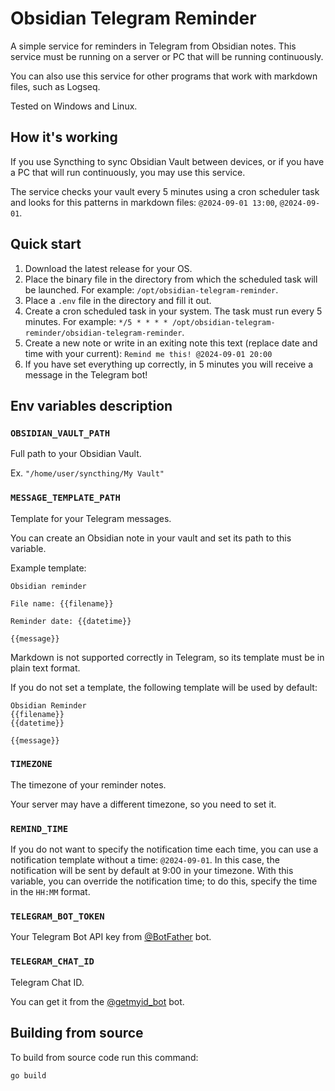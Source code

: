 # Obsidian Telegram Reminder

A simple service for reminders in Telegram from Obsidian notes.
This service must be running on a server or PC that will be running continuously.

You can also use this service for other programs that work with markdown files, such as Logseq.

Tested on Windows and Linux.

## How it's working

If you use Syncthing to sync Obsidian Vault between devices,
or if you have a PC that will run continuously, you may use this service.

The service checks your vault every 5 minutes using a cron scheduler task and looks for this patterns
in markdown files: `@2024-09-01 13:00`, `@2024-09-01`.

## Quick start

1. Download the latest release for your OS.
2. Place the binary file in the directory from which the scheduled task will be launched. For example: `/opt/obsidian-telegram-reminder`.
3. Place a `.env` file in the directory and fill it out.
4. Create a cron scheduled task in your system. The task must run every 5 minutes. For example: `*/5 * * * * /opt/obsidian-telegram-reminder/obsidian-telegram-reminder`.
5. Create a new note or write in an exiting note this text (replace date and time with your current): `Remind me this! @2024-09-01 20:00`
6. If you have set everything up correctly, in 5 minutes you will receive a message in the Telegram bot!

## Env variables description

### `OBSIDIAN_VAULT_PATH`

Full path to your Obsidian Vault.

Ex. `"/home/user/syncthing/My Vault"`

### `MESSAGE_TEMPLATE_PATH`

Template for your Telegram messages.

You can create an Obsidian note in your vault and set its path to this variable.

Example template:

```text
Obsidian reminder

File name: {{filename}}

Reminder date: {{datetime}}

{{message}}
```

Markdown is not supported correctly in Telegram, so its template must be in plain text format.

If you do not set a template, the following template will be used by default:

```text
Obsidian Reminder
{{filename}}
{{datetime}}

{{message}}
```

### `TIMEZONE`

The timezone of your reminder notes.

Your server may have a different timezone, so you need to set it.

### `REMIND_TIME`

If you do not want to specify the notification time each time,
you can use a notification template without a time: `@2024-09-01`.
In this case, the notification will be sent by default at 9:00 in your timezone.
With this variable, you can override the notification time; to do this,
specify the time in the `HH:MM` format.

### `TELEGRAM_BOT_TOKEN`

Your Telegram Bot API key from [@BotFather](https://t.me/BotFather) bot.

### `TELEGRAM_CHAT_ID`

Telegram Chat ID.

You can get it from the [@getmyid_bot](https://t.me/getmyid_bot) bot.

## Building from source

To build from source code run this command:

```bash
go build
```
